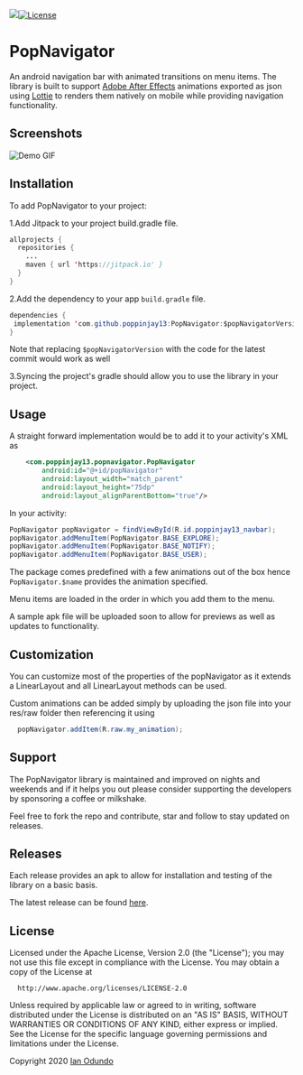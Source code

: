 [![](https://jitpack.io/v/poppinjay13/PopNavigator.svg)](https://jitpack.io/#poppinjay13/PopNavigator)[![License](https://img.shields.io/badge/License-Apache%202.0-blue.svg)](https://opensource.org/licenses/Apache-2.0)

# PopNavigator
An android navigation bar with animated transitions on menu items.
The library is built to support [Adobe After Effects](http://www.adobe.com/products/aftereffects.html) animations exported as json using [Lottie](https://github.com/airbnb/lottie-android) to renders them natively on mobile while providing navigation functionality.

## Screenshots

![Demo GIF](https://media.giphy.com/media/gGqoXqSVyacidb5nUi/giphy.gif)


## Installation

To add PopNavigator to your project:

1.Add Jitpack to your project build.gradle file.

```java
allprojects {
  repositories {
    ...
    maven { url 'https://jitpack.io' }
  }
}
```

2.Add the dependency to your app `build.gradle` file.

```java
dependencies {
 implementation 'com.github.poppinjay13:PopNavigator:$popNavigatorVersion'
}
```
Note that replacing `$popNavigatorVersion` with the code for the latest commit would work as well


3.Syncing the project's gradle should allow you to use the library in your project.

## Usage

A straight forward implementation would be to add it to your activity's XML as

```xml
    <com.poppinjay13.popnavigator.PopNavigator
        android:id="@+id/popNavigator"
        android:layout_width="match_parent"
        android:layout_height="75dp"
        android:layout_alignParentBottom="true"/>
```

In your activity:

```java
PopNavigator popNavigator = findViewById(R.id.poppinjay13_navbar);
popNavigator.addMenuItem(PopNavigator.BASE_EXPLORE);
popNavigator.addMenuItem(PopNavigator.BASE_NOTIFY);
popNavigator.addMenuItem(PopNavigator.BASE_USER);
```

The package comes predefined with a few animations out of the box hence `PopNavigator.$name` provides the animation specified. 

Menu items are loaded in the order in which you add them to the menu.

A sample apk file will be uploaded soon to allow for previews as well as updates to functionality.

## Customization
      
You can customize most of the properties of the popNavigator as it extends a LinearLayout and all LinearLayout methods can be used.

Custom animations can be added simply by uploading the json file into your res/raw folder then referencing it using

```java
  popNavigator.addItem(R.raw.my_animation);
```

## Support

The PopNavigator library is maintained and improved on nights and weekends and if it helps you out please consider supporting the developers by sponsoring a coffee or milkshake.

Feel free to fork the repo and contribute, star and follow to stay updated on releases.

## Releases

Each release provides an apk to allow for installation and testing of the library on a basic basis. 

The latest release can be found [here](https://github.com/poppinjay13/PopNavigator/releases/).
## License

   Licensed under the Apache License, Version 2.0 (the "License");
   you may not use this file except in compliance with the License.
   You may obtain a copy of the License at
         
      http://www.apache.org/licenses/LICENSE-2.0

   Unless required by applicable law or agreed to in writing, software
   distributed under the License is distributed on an "AS IS" BASIS,
   WITHOUT WARRANTIES OR CONDITIONS OF ANY KIND, either express or implied.
   See the License for the specific language governing permissions and
   limitations under the License.
   
   
Copyright 2020 [Ian Odundo](https://poppinjay13.github.io)
